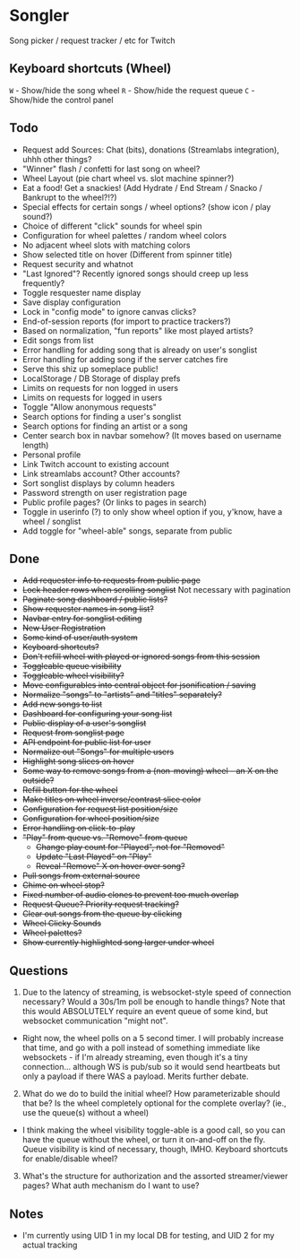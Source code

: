 # Songler
Song picker / request tracker / etc for Twitch

## Keyboard shortcuts (Wheel)

`W` - Show/hide the song wheel
`R` - Show/hide the request queue
`C` - Show/hide the control panel

## Todo

* Request add Sources: Chat (bits), donations (Streamlabs integration), uhhh other things?
* "Winner" flash / confetti for last song on wheel?
* Wheel Layout (pie chart wheel vs. slot machine spinner?)
* Eat a food! Get a snackies! (Add Hydrate / End Stream / Snacko / Bankrupt to the wheel?!?)
* Special effects for certain songs / wheel options? (show icon / play sound?)
* Choice of different "click" sounds for wheel spin
* Configuration for wheel palettes / random wheel colors
* No adjacent wheel slots with matching colors
* Show selected title on hover (Different from spinner title)
* Request security and whatnot
* "Last Ignored"? Recently ignored songs should creep up less frequently?
* Toggle resquester name display
* Save display configuration
* Lock in "config mode" to ignore canvas clicks?
* End-of-session reports (for import to practice trackers?)
* Based on normalization, "fun reports" like most played artists?
* Edit songs from list
* Error handling for adding song that is already on user's songlist
* Error handling for adding song if the server catches fire
* Serve this shiz up someplace public!
* LocalStorage / DB Storage of display prefs
* Limits on requests for non logged in users
* Limits on requests for logged in users
* Toggle "Allow anonymous requests"
* Search options for finding a user's songlist
* Search options for finding an artist or a song
* Center search box in navbar somehow? (It moves based on username length)
* Personal profile
* Link Twitch account to existing account
* Link streamlabs account? Other accounts?
* Sort songlist displays by column headers
* Password strength on user registration page
* Public profile pages? (Or links to pages in search)
* Toggle in userinfo (?) to only show wheel option if you, y'know, have a wheel / songlist
* Add toggle for "wheel-able" songs, separate from public

## Done

* ~~Add requester info to requests from public page~~
* ~~Lock header rows when scrolling songlist~~ Not necessary with pagination
* ~~Paginate song dashboard / public lists?~~
* ~~Show requester names in song list?~~
* ~~Navbar entry for songlist editing~~
* ~~New User Registration~~
* ~~Some kind of user/auth system~~
* ~~Keyboard shortcuts?~~
* ~~Don't refill wheel with played or ignored songs from this session~~
* ~~Toggleable queue visibility~~
* ~~Toggleable wheel visibility?~~
* ~~Move configurables into central object for jsonification / saving~~
* ~~Normalize "songs" to "artists" and "titles" separately?~~
* ~~Add new songs to list~~
* ~~Dashboard for configuring your song list~~
* ~~Public display of a user's songlist~~
* ~~Request from songlist page~~
* ~~API endpoint for public list for user~~
* ~~Normalize out "Songs" for multiple users~~
* ~~Highlight song slices on hover~~
* ~~Some way to remove songs from a (non-moving) wheel - an X on the outside?~~
* ~~Refill button for the wheel~~
* ~~Make titles on wheel inverse/contrast slice color~~
* ~~Configuration for request list position/size~~
* ~~Configuration for wheel position/size~~
* ~~Error handling on click-to-play~~
* ~~"Play" from queue vs. "Remove" from queue~~
  * ~~Change play count for "Played", not for "Removed"~~
  * ~~Update "Last Played" on "Play"~~
  * ~~Reveal "Remove" X on hover over song?~~
* ~~Pull songs from external source~~
* ~~Chime on wheel stop?~~
* ~~Fixed number of audio clones to prevent too much overlap~~
* ~~Request Queue? Priority request tracking?~~
* ~~Clear out songs from the queue by clicking~~
* ~~Wheel Clicky Sounds~~
* ~~Wheel palettes?~~
* ~~Show currently highlighted song larger under wheel~~

## Questions

1. Due to the latency of streaming, is websocket-style speed of connection necessary? Would a 30s/1m poll be enough to handle things? Note that this would ABSOLUTELY require an event queue of some kind, but websocket communication "might not".
  * Right now, the wheel polls on a 5 second timer. I will probably increase that time, and go with a poll instead of something immediate like websockets - if I'm already streaming, even though it's a tiny connection... although WS is pub/sub so it would send heartbeats but only a payload if there WAS a payload. Merits further debate.
2. What do we do to build the initial wheel? How parameterizable should that be? Is the wheel completely optional for the complete overlay? (ie., use the queue(s) without a wheel)
  * I think making the wheel visibility toggle-able is a good call, so you can have the queue without the wheel, or turn it on-and-off on the fly. Queue visibility is kind of necessary, though, IMHO. Keyboard shortcuts for enable/disable wheel?
3. What's the structure for authorization and the assorted streamer/viewer pages? What auth mechanism do I want to use?

## Notes

* I'm currently using UID 1 in my local DB for testing, and UID 2 for my actual tracking
